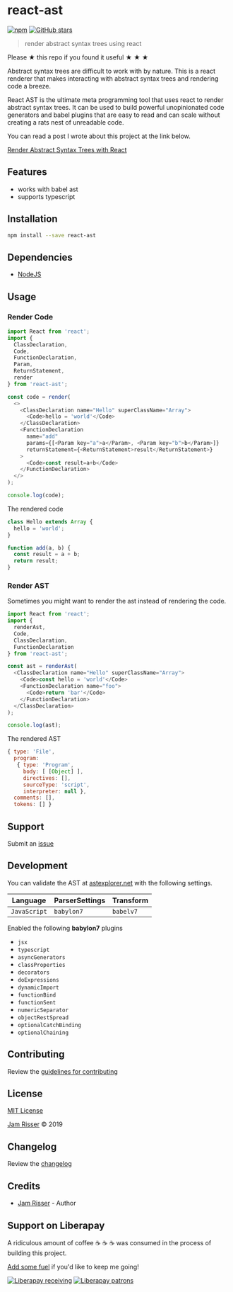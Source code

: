 # react-ast

[![npm](https://img.shields.io/npm/v/react-ast.svg?style=flat-square)](https://www.npmjs.com/package/react-ast)
[![GitHub stars](https://img.shields.io/github/stars/codejamninja/react-ast.svg?style=social&label=Stars)](https://github.com/codejamninja/react-ast)

> render abstract syntax trees using react

Please ★ this repo if you found it useful ★ ★ ★

Abstract syntax trees are difficult to work with by nature. This is a react renderer
that makes interacting with abstract syntax trees and rendering code a breeze.

React AST is the ultimate meta programming tool that uses react to render abstract
syntax trees. It can be used to build powerful unopinionated code generators and babel
plugins that are easy to read and can scale without creating a rats nest of unreadable
code.

You can read a post I wrote about this project at the link below.

[Render Abstract Syntax Trees with React](https://dev.to/codejamninja/render-abstract-syntax-trees-with-react-349j)

## Features

- works with babel ast
- supports typescript

## Installation

```sh
npm install --save react-ast
```

## Dependencies

- [NodeJS](https://nodejs.org)

## Usage

### Render Code

```ts
import React from 'react';
import {
  ClassDeclaration,
  Code,
  FunctionDeclaration,
  Param,
  ReturnStatement,
  render
} from 'react-ast';

const code = render(
  <>
    <ClassDeclaration name="Hello" superClassName="Array">
      <Code>hello = 'world'</Code>
    </ClassDeclaration>
    <FunctionDeclaration
      name="add"
      params={[<Param key="a">a</Param>, <Param key="b">b</Param>]}
      returnStatement={<ReturnStatement>result</ReturnStatement>}
    >
      <Code>const result=a+b</Code>
    </FunctionDeclaration>
  </>
);

console.log(code);
```

The rendered code

```js
class Hello extends Array {
  hello = 'world';
}

function add(a, b) {
  const result = a + b;
  return result;
}
```

### Render AST

Sometimes you might want to render the ast instead of
rendering the code.

```ts
import React from 'react';
import {
  renderAst,
  Code,
  ClassDeclaration,
  FunctionDeclaration
} from 'react-ast';

const ast = renderAst(
  <ClassDeclaration name="Hello" superClassName="Array">
    <Code>const hello = 'world'</Code>
    <FunctionDeclaration name="foo">
      <Code>return 'bar'</Code>
    </FunctionDeclaration>
  </ClassDeclaration>
);

console.log(ast);
```

The rendered AST

```js
{ type: 'File',
  program:
   { type: 'Program',
     body: [ [Object] ],
     directives: [],
     sourceType: 'script',
     interpreter: null },
  comments: [],
  tokens: [] }
```

## Support

Submit an [issue](https://github.com/codejamninja/react-ast/issues/new)

## Development

You can validate the AST at [astexplorer.net](https://astexplorer.net/) with the following settings.

| Language     | ParserSettings | Transform |
| ------------ | -------------- | --------- |
| `JavaScript` | `babylon7`     | `babelv7` |

Enabled the following **babylon7** plugins

- `jsx`
- `typescript`
- `asyncGenerators`
- `classProperties`
- `decorators`
- `doExpressions`
- `dynamicImport`
- `functionBind`
- `functionSent`
- `numericSeparator`
- `objectRestSpread`
- `optionalCatchBinding`
- `optionalChaining`

## Contributing

Review the [guidelines for contributing](https://github.com/codejamninja/react-ast/blob/master/CONTRIBUTING.md)

## License

[MIT License](https://github.com/codejamninja/react-ast/blob/master/LICENSE)

[Jam Risser](https://codejam.ninja) © 2019

## Changelog

Review the [changelog](https://github.com/codejamninja/react-ast/blob/master/CHANGELOG.md)

## Credits

- [Jam Risser](https://codejam.ninja) - Author

## Support on Liberapay

A ridiculous amount of coffee ☕ ☕ ☕ was consumed in the process of building this project.

[Add some fuel](https://liberapay.com/codejamninja/donate) if you'd like to keep me going!

[![Liberapay receiving](https://img.shields.io/liberapay/receives/codejamninja.svg?style=flat-square)](https://liberapay.com/codejamninja/donate)
[![Liberapay patrons](https://img.shields.io/liberapay/patrons/codejamninja.svg?style=flat-square)](https://liberapay.com/codejamninja/donate)
